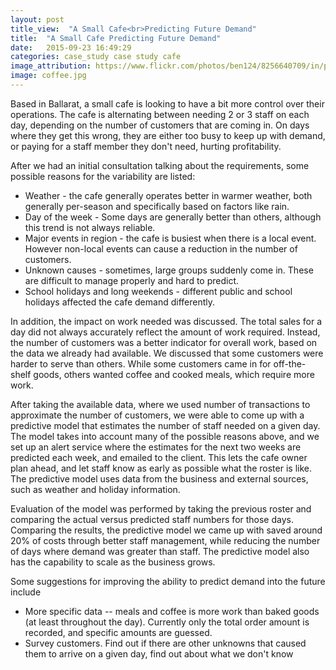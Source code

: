 ```yaml
---
layout: post
title_view:  "A Small Cafe<br>Predicting Future Demand"
title:  "A Small Cafe Predicting Future Demand"
date:   2015-09-23 16:49:29
categories: case_study case study cafe
image_attribution: https://www.flickr.com/photos/ben124/8256640709/in/photolist-dzBrCi-dWcYXQ-56P4E3-c8XkcS-9jJxG8-4rLoBN-f9xNuq-riVKL2-7khdoc-naY5im-a2N6ck-c8Xhfq-8W6kEp-hhZ8nb-qrracq-egg2S1-sstL1u-8cxGxH-nC3kSV-75QJPn-7X3Z79-cY3P75-4AG5gy-icF9c5-jvgBrt-hiqjA2-oDm4ji-bw4KmG-o7oy4T-a6XvCC-7ChKXN-n3p15t-sPm7AL-7tQs4f-a4kv9A-jSsHH6-eeZsCn-pHWLLT-8eujR7-a8V3bN-f9iyGk-dKWk7U-brQo1F-mfX34a-nfei1D-vp1k9M-ejXqzZ-9pu2Sn-8FpDy2-icyc6r
image: coffee.jpg
---
```


Based in Ballarat, a small cafe is looking to have a bit more control over their operations.
The cafe is alternating between needing 2 or 3 staff on each day, depending on the number of customers that are coming in.
On days where they get this wrong, they are either too busy to keep up with demand, or paying for a staff member they don't need, hurting profitability.

After we had an initial consultation talking about the requirements, some possible reasons for the variability are listed:

* Weather - the cafe generally operates better in warmer weather, both generally per-season and specifically based on factors like rain.
* Day of the week - Some days are generally better than others, although this trend is not always reliable.
* Major events in region - the cafe is busiest when there is a local event. However non-local events can cause a reduction in the number of customers.
* Unknown causes - sometimes, large groups suddenly come in. These are difficult to manage properly and hard to predict.
* School holidays and long weekends - different public and school holidays affected the cafe demand differently.

In addition, the impact on work needed was discussed. The total sales for a day did not always accurately reflect the amount of work required.
Instead, the number of customers was a better indicator for overall work, based on the data we already had available.
We discussed that some customers were harder to serve than others.
While some customers came in for off-the-shelf goods, others wanted coffee and cooked meals, which require more work.

After taking the available data, where we used number of transactions to approximate the number of customers, we were able to come up with a predictive model that estimates the number of staff needed on a given day.
The model takes into account many of the possible reasons above, and we set up an alert service where the estimates for the next two weeks are predicted each week, and emailed to the client.
This lets the cafe owner plan ahead, and let staff know as early as possible what the roster is like.
The predictive model uses data from the business and external sources, such as weather and holiday information.

Evaluation of the model was performed by taking the previous roster and comparing the actual versus predicted staff numbers for those days.
Comparing the results, the predictive model we came up with saved around 20% of costs through better staff management, while reducing the number of days where demand was greater than staff.
The predictive model also has the capability to scale as the business grows.

Some suggestions for improving the ability to predict demand into the future include
- More specific data -- meals and coffee is more work than baked goods (at least throughout the day). Currently only the total order amount is recorded, and specific amounts are guessed.
- Survey customers. Find out if there are other unknowns that caused them to arrive on a given day, find out about what we don't know